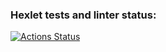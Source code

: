 ### Hexlet tests and linter status:
[![Actions Status](https://github.com/earthrobot/devops-for-programmers-project-lvl1/workflows/hexlet-check/badge.svg)](https://github.com/earthrobot/devops-for-programmers-project-lvl1/actions)